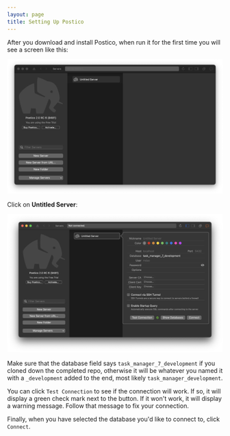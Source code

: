 ```yaml
---
layout: page
title: Setting Up Postico
---
```


After you download and install Postico, when run it for the first time you will see a screen like this:

![Postico Home Screen](./assets/images/postico-1.png)

Click on **Untitled Server**:

![Untitled](./assets/images/postico-2.png)

Make sure that the database field says `task_manager_7_development` if you cloned down the completed repo, otherwise it will be whatever you named it with a `_development` added to the end, most likely `task_manager_development`.

You can click `Test Connection` to see if the connection will work. If so, it will display a green check mark next to the button. If it won't work, it will display a warning message. Follow that message to fix your connection.

Finally, when you have selected the database you'd like to connect to, click `Connect`.
